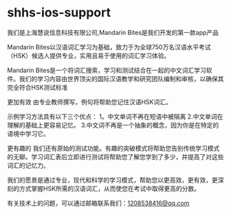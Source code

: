 # shhs-ios-support
我们是上海慧说信息科技有限公司,Mandarin Bites是我们开发的第一款app产品

Mandarin Bites以汉语词汇学习为基础，致力于为全球750万名汉语水平考试（HSK）候选人提供专业，实用且易于使用的词汇学习体验。

Mandarin Bites是一个将词汇搜索，学习和测试结合在一起的中文词汇学习软件。我们的学习内容由世界顶尖的国际汉语教学和研究团队编制和审核，以确保其完全符合HSK测试标准

更加有效
由专业教师撰写，例句将帮助您记住汉语HSK词汇。

示例学习方法具有以下三个优点：
   1。中文单词不再在短语中被隔离
   2.中文单词在理解的基础上更容易记忆。
   3.中文词不再是一个抽象的概念，因为你是在特定的语境中学习它。

更有趣的
我们还有原始的测试功能。有趣的突破模式将帮助您告别传统学习模式的无聊。学习词汇表后立即进行测试将帮助您了解您学到了多少，并提高了对这些词汇的记忆力。

我们的愿景是通过专业，现代和科学的学习模式，帮助您以更高效，更有效，更深刻的方式掌握HSK所需的汉语词汇，从而使您在考试中取得更高的分数。

有关技术上的问题，可以通过邮箱联系我们：1208538416@qq.com
